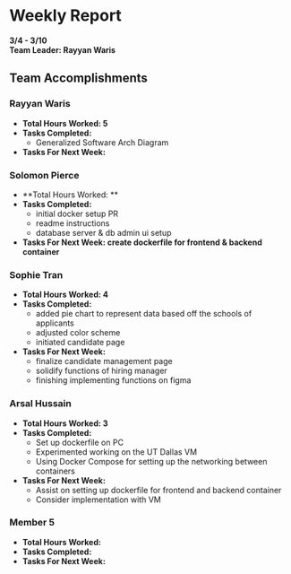 # Weekly Report  
**3/4 - 3/10**  
**Team Leader: Rayyan Waris**

## Team Accomplishments  
### Rayyan Waris
- **Total Hours Worked: 5**
- **Tasks Completed:**
  - Generalized Software Arch Diagram
- **Tasks For Next Week:**

### Solomon Pierce
- **Total Hours Worked: **
- **Tasks Completed:**
  - initial docker setup PR
  - readme instructions
  - database server & db admin ui setup
- **Tasks For Next Week: create dockerfile for frontend & backend container**

### Sophie Tran
- **Total Hours Worked: 4**
- **Tasks Completed:**
  - added pie chart to represent data based off the schools of applicants
  - adjusted color scheme 
  - initiated candidate page
- **Tasks For Next Week:**
  - finalize candidate management page
  - solidify functions of hiring manager
  - finishing implementing functions on figma

### Arsal Hussain
- **Total Hours Worked: 3**
- **Tasks Completed:**
  - Set up dockerfile on PC
  - Experimented working on the UT Dallas VM
  - Using Docker Compose for setting up the networking between containers
- **Tasks For Next Week:**
  - Assist on setting up dockerfile for frontend and backend container
  - Consider implementation with VM
### Member 5
- **Total Hours Worked:**
- **Tasks Completed:**
- **Tasks For Next Week:**


